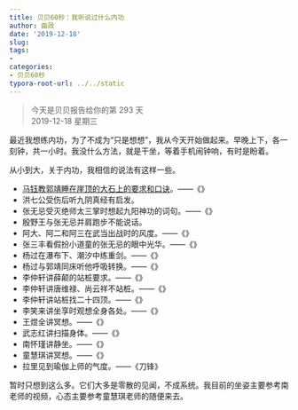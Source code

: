```yaml
---
title: 贝贝60秒：我听说过什么内功
author: 曲政
date: '2019-12-18'
slug: 
tags:
- 
categories:
- 贝贝60秒
typora-root-url: ../../static
---
```

> 今天是贝贝报告给你的第 293 天   
> 2019-12-18 星期三 

最近我想练内功，为了不成为“只是想想”，我从今天开始做起来。早晚上下，各一刻钟，共一小时。我没什么方法，就是干坐，等着手机闹钟响，有时是盼着。

从小到大，关于内功，我相信的说法有这样一些。

-   [马钰教郭靖睡在崖顶的大石上的要求和口诀](/Users/johnqu/PycharmProjects/johnqu_site/content/cn/2019-12-19-逝去的武林中的站桩说法.md)。——《》
-   洪七公受伤后听九阴真经有启发。
-   张无忌受灭绝师太三掌时想起九阳神功的词句。——《》
-   殷野王与张无忌并肩跑步不能说话。
-   阿大、阿二和阿三在武当出战时的风度。——《》
-   张三丰看假扮小道童的张无忌的眼中光华。——《》
-   杨过在瀑布下、潮汐中练重剑。——《》
-   杨过与郭靖同床听他呼吸转换。——《》
-   李仲轩讲薛颠的站桩要求。——《》
-   李仲轩讲唐维禄、尚云祥不站桩。——《》
-   李仲轩讲站桩找二十四顶。——《》
-   李笑来讲坐享时观想全身各处。——《》
-   王煜全讲冥想。——《》
-   武志红讲扫描身体。——《》
-   南怀瑾讲静坐。——《》
-   童慧琪讲冥想。——《》
-   拉里见到瑜伽上师的气度。——《刀锋》

暂时只想到这么多。它们大多是零散的见闻，不成系统。我目前的坐姿主要参考南老师的视频，心态主要参考童慧琪老师的随便来去。